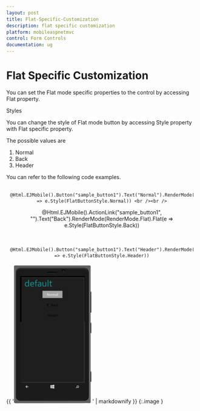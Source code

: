 ```yaml
---
layout: post
title: Flat-Specific-Customization
description: flat specific customization
platform: mobileaspnetmvc
control: Form Controls
documentation: ug
---
```


# Flat Specific Customization

You can set the Flat mode specific properties to the control by accessing Flat property.

Styles

You can change the style of Flat mode button by accessing Style property with Flat specific property. 

The possible values are

1. Normal
2. Back
3. Header

You can refer to the following code examples.



<div align="center" style="margin:10px">

            @Html.EJMobile().Button("sample_button1").Text("Normal").RenderMode(RenderMode.Flat).Flat(e => e.Style(FlatButtonStyle.Normal)) <br /><br />



@Html.EJMobile().ActionLink("sample_button1", "").Text("Back").RenderMode(RenderMode.Flat).Flat(e => e.Style(FlatButtonStyle.Back)) <br /><br />

      @Html.EJMobile().Button("sample_button1").Text("Header").RenderMode(RenderMode.Flat).Flat(e => e.Style(FlatButtonStyle.Header))

</div>





{{ '![C:/Users/deepal/AppData/Local/Temp/SNAGHTML2ab540a8.PNG](Flat-Specific-Customization_images/Flat-Specific-Customization_img1.png)' | markdownify }}
{:.image }


